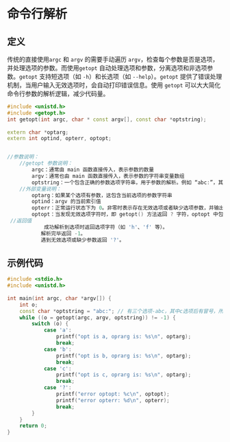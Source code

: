 # 命令行解析

## 定义

传统的直接使用`argc` 和 `argv` 的需要手动遍历 `argv`，检查每个参数是否是选项，并处理选项的参数。而使用`getopt` 自动处理选项和参数，分离选项和非选项参数。`getopt` 支持短选项（如 `-h`）和长选项（如 `--help`）。`getopt` 提供了错误处理机制，当用户输入无效选项时，会自动打印错误信息。使用 `getopt` 可以大大简化命令行参数的解析逻辑，减少代码量。

```cpp
#include <unistd.h>
#include <getopt.h>
int getopt(int argc, char * const argv[], const char *optstring);
 
extern char *optarg;
extern int optind, opterr, optopt;


//参数说明：
	//getopt 参数说明：
		argc：通常由 main 函数直接传入，表示参数的数量
		argv：通常也由 main 函数直接传入，表示参数的字符串变量数组
		optstring：一个包含正确的参数选项字符串，用于参数的解析。例如 “abc:”，其中 -a，-b 就表示两个普通选项，-c 表示一个必须有参数的选项，因为它后面有一个冒号。
    //外部变量说明：
		optarg：如果某个选项有参数，这包含当前选项的参数字符串
		optind：argv 的当前索引值
		opterr：正常运行状态下为 0。非零时表示存在无效选项或者缺少选项参数，并输出其错误信息
		optopt：当发现无效选项字符时，即 getopt() 方法返回 ? 字符，optopt 中包含的就是发现的无效选项字符
 //返回值
            成功解析到选项时返回选项字符（如 'h'、'f' 等）。
		   解析完毕返回 -1。
 		   遇到无效选项或缺少参数返回 '?'。
```

## 示例代码

```c++
#include <stdio.h>
#include <unistd.h>
 
int main(int argc, char *argv[]) {
    int o;
    const char *optstring = "abc:"; // 有三个选项-abc，其中c选项后有冒号，所以后面必须有参数
    while ((o = getopt(argc, argv, optstring)) != -1) {
        switch (o) {
            case 'a':
                printf("opt is a, oprarg is: %s\n", optarg);
                break;
            case 'b':
                printf("opt is b, oprarg is: %s\n", optarg);
                break;
            case 'c':
                printf("opt is c, oprarg is: %s\n", optarg);
                break;
            case '?':
                printf("error optopt: %c\n", optopt);
                printf("error opterr: %d\n", opterr);
                break;
        }
    }
    return 0;
}
```

